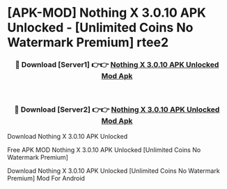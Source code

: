 # [APK-MOD] Nothing X 3.0.10 APK Unlocked - [Unlimited Coins No Watermark Premium] rtee2



<div align="center">
<h3>🔴 Download [Server1] 👉👉 <a href="https://momento.my/?title=Nothing_X_3.0.10_APK_Unlocked">Nothing X 3.0.10 APK Unlocked Mod Apk</a></h3><br>

<h3>🔴 Download [Server2] 👉👉 <a href="https://momento.my/?title=Nothing_X_3.0.10_APK_Unlocked">Nothing X 3.0.10 APK Unlocked Mod Apk</a></h3>
</div>



Download Nothing X 3.0.10 APK Unlocked 

Free APK MOD Nothing X 3.0.10 APK Unlocked [Unlimited Coins No Watermark Premium]

Download Nothing X 3.0.10 APK Unlocked [Unlimited Coins No Watermark Premium] Mod For Android
